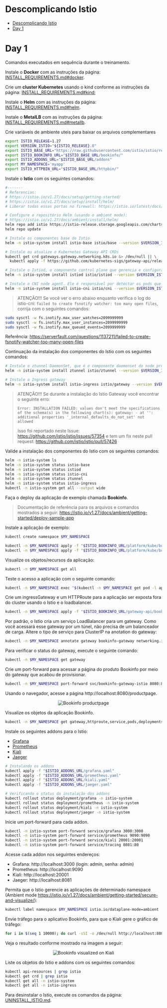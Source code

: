 # Descomplicando Istio

<!-- TOC -->

- [Descomplicando Istio](#descomplicando-istio)
- [Day 1](#day-1)

<!-- TOC -->

# Day 1

Comandos executados em sequência durante o treinamento.

Instale o **Docker** com as instruções da página: [INSTALL_REQUIREMENTS.md#docker](INSTALL_REQUIREMENTS.md#docker).

Crie um **cluster Kubernetes** usando o kind conforme as instruções da página: [INSTALL_REQUIREMENTS.md#kind](INSTALL_REQUIREMENTS.md#kind);

Instale o **Helm** com as instruções da página: [INSTALL_REQUIREMENTS.md#helm](INSTALL_REQUIREMENTS.md#helm).

Instale o **MetalLB** com as instruções da página: [INSTALL_REQUIREMENTS.md#metallb](INSTALL_REQUIREMENTS.md#metallb).

Crie variáveis de ambiente uteis para baixar os arquivos complementares

```bash
export ISTIO_RELEASE=1.27
export VERSION_ISTIO="${ISTIO_RELEASE}.0"
export ISTIO_BASE_URL="https://raw.githubusercontent.com/istio/istio/release-$ISTIO_RELEASE/samples/"
export ISTIO_BOOKINFO_URL="$ISTIO_BASE_URL/bookinfo/"
export ISTIO_ADDONS_URL="$ISTIO_BASE_URL/addons"
export MY_NAMESPACE='myapp'
export ISTIO_HTTPBIN_URL="$ISTIO_BASE_URL/httpbin/"
```

Instale o **Istio** com os seguintes comandos:

```bash
#-------
# Referencias:
# https://istio.io/v1.27/docs/setup/getting-started/
# https://istio.io/v1.27/docs/setup/install/helm/
# Liberar todas essas portas no firewall: https://istio.io/latest/docs/ops/deployment/application-requirements/

# Configure o repositório Helm (usando o ambient mode):
# https://istio.io/v1.27/docs/ambient/install/helm/
helm repo add istio https://istio-release.storage.googleapis.com/charts
helm repo update

# Instale os componentes base do Istio
helm -n istio-system install istio-base istio/base --version $VERSION_ISTIO --create-namespace --wait --debug --timeout 900s

# Instale ou atualize o Kubernetes Gateway API CRDs
kubectl get crd gateways.gateway.networking.k8s.io &> /dev/null || \
  kubectl apply -f https://github.com/kubernetes-sigs/gateway-api/releases/download/v1.3.0/standard-install.yaml

# Instale o Istiod, o componente control plane que gerencia e configura os proxies para roteamento de tráfego na mesh
helm -n istio-system install istiod istio/istiod --version $VERSION_ISTIO --set profile=ambient --wait --debug --timeout 900s

# Instale o CNI node agent. Ele é responsável por detectar os pods que pertencem  ao ambiente mesh, e configura o encaminhamento de tráfego entre os pods e o ztunnel node proxy (que será instalado mais adiante).
helm -n istio-system install istio-cni istio/cni --version $VERSION_ISTIO --set profile=ambient --wait --debug --timeout 900s
```

> ATENÇÃO!!! Se você ver o erro abaixo enquanto verifica o log do istio-cni: 
``failed to create fsnotify watcher: too many open files``, corrija com o seguintes comandos:

```bash
sudo sysctl -w fs.inotify.max_user_watches=2099999999
sudo sysctl -w fs.inotify.max_user_instances=2099999999
sudo sysctl -w fs.inotify.max_queued_events=2099999999
```

Referência: https://serverfault.com/questions/1137211/failed-to-create-fsnotify-watcher-too-many-open-files

Continuação da instalação dos componentes do Istio com os seguintes comandos:

```bash
# Instale o ztunnel DaemonSet, que é o componente daemonset do node proxy do Istio no ambient mode.
helm -n istio-system install ztunnel istio/ztunnel --version $VERSION_ISTIO --wait --debug --timeout 900s

# Instale o Ingress gateway
helm -n istio-system install istio-ingress istio/gateway --version $VERSION_ISTIO --wait --debug --timeout 900s
```

> ATENÇÃO!!! Se durante a instalação do Istio Gateway você encontrar o seguinte erro:
>
> ``Error: INSTALLATION FAILED: values don't meet the specifications of the schema(s) in the following chart(s): gateway: - at '': additional properties '_internal_defaults_do_not_set' not allowed``
>
> Isso foi reportado neste Issue: https://github.com/istio/istio/issues/57354 e tem um fix neste pull request: https://github.com/istio/istio/pull/57426

Valide a instalação dos componentes do Istio com os seguintes comandos:

```bash
helm -n istio-system ls
helm -n istio-system status istio-base
helm -n istio-system status istiod
helm -n istio-system status istio-cni
helm -n istio-system status ztunnel
helm -n istio-system status istio-ingress
kubectl -n istio-system get all --output wide
```

Faça o deploy da aplicação de exemplo chamada **Bookinfo**.

> Documentação de referência para os arquivos e comandos mostrados a seguir: https://istio.io/v1.27/docs/ambient/getting-started/deploy-sample-app

Instale a aplicação de exemplo:

```bash
kubectl create namespace $MY_NAMESPACE

kubectl -n $MY_NAMESPACE apply -f "$ISTIO_BOOKINFO_URL/platform/kube/bookinfo.yaml"
kubectl -n $MY_NAMESPACE apply -f "$ISTIO_BOOKINFO_URL/platform/kube/bookinfo-versions.yaml"
```

Visualize os objetos/recursos da aplicação:

```bash
kubectl -n $MY_NAMESPACE get all 
```

Teste o acesso a aplicação com o seguinte comando:

```bash
kubectl -n $MY_NAMESPACE exec "$(kubectl -n $MY_NAMESPACE get pod -l app=ratings -o jsonpath='{.items[0].metadata.name}')" -c ratings -- curl -sS productpage:9080/productpage | grep -o "<title>.*</title>"
```

Crie um ingressGateway e um HTTPRoute para a aplicação ser exposta fora do cluster usando o Istio e o loadbalancer.

```bash
kubectl -n $MY_NAMESPACE apply -f "$ISTIO_BOOKINFO_URL/gateway-api/bookinfo-gateway.yaml"
```

Por padrão, o Istio cria um serviço LoadBalancer para um gateway. Como você acessará esse gateway por um túnel, não precisa de um balanceador de carga. Altere o tipo de serviço para ClusterIP na anotation do gateway:

```bash
kubectl -n $MY_NAMESPACE annotate gateway bookinfo-gateway networking.istio.io/service-type=ClusterIP 
```

Para verificar o status do gateway, execute o seguinte comando:

```bash
kubectl -n $MY_NAMESPACE get gateway
```

Crie um port-forward para acessar a página do produto Bookinfo por meio do gateway que acabou de provisionar.

```bash
kubectl -n $MY_NAMESPACE port-forward svc/bookinfo-gateway-istio 8080:80
```

Usando o navegador, acesse a página http://localhost:8080/productpage.

<p align="center">
  <img src="images/bookinfo.png" alt="Bookinfo productpage">
</p>

Visualize os objetos da aplicação Bookinfo.

```bash
kubectl -n $MY_NAMESPACE get gateway,httproute,service,pods,deployments,replicaset
```

Instale os seguintes addons para o Istio:

- [Grafana](https://grafana.com)
- [Prometheus](https://prometheus.io)
- [Kiali](https://kiali.io)
- [Jaeger](https://www.jaegertracing.io)

```bash
# Instalando os addons
kubectl apply -f "$ISTIO_ADDONS_URL/grafana.yaml"
kubectl apply -f "$ISTIO_ADDONS_URL/prometheus.yaml"
kubectl apply -f "$ISTIO_ADDONS_URL/kiali.yaml"
kubectl apply -f "$ISTIO_ADDONS_URL/jaeger.yaml"

# Verificando o status da instalação dos addons
kubectl rollout status deployment/grafana -n istio-system
kubectl rollout status deployment/prometheus -n istio-system
kubectl rollout status deployment/kiali -n istio-system
kubectl rollout status deployment/jaeger -n istio-system
```

Inicie um port-forward para cada addon.

```bash
kubectl -n istio-system port-forward service/grafana 3000:3000
kubectl -n istio-system port-forward service/prometheus 9090:9090
kubectl -n istio-system port-forward service/kiali 20001:20001
kubectl -n istio-system port-forward service/tracing 8081:80
```

Acesse cada addon nos seguintes endereços:

- Grafana: http://localhost:3000 (login: admin, senha: admin)
- Prometheus: http://localhost:9090
- Kiali: http://localhost:20001
- Jaeger: http://localhost:8081

Permita que o Istio gerencie as aplicações de determinado namespace (Ambient mode https://istio.io/v1.27/docs/ambient/getting-started/secure-and-visualize/):

```bash
kubectl label namespace $MY_NAMESPACE istio.io/dataplane-mode=ambient
```

Envie tráfego para o aplicativo Bookinfo, para que o Kiali gere o gráfico de tráfego:

```bash
for i in $(seq 1 10000); do curl -sSI -o /dev/null http://localhost:8080/productpage; done
```

Veja o resultado conforme mostrado na imagem a seguir:

<p align="center">
  <img src="images/bookinfo_kiali.png" alt="Bookinfo visualized on Kiali">
</p>

Liste os objetos do Istio e addons com os seguintes comandos:

```bash
kubectl api-resources | grep istio
kubectl get crd | grep istio
kubectl get all -n istio-system
kubectl get all -n istio-ingress
```

Para desinstalar o Istio, execute os comandos da página: [UNINSTALL_ISTIO.md](UNINSTALL_ISTIO.md).
